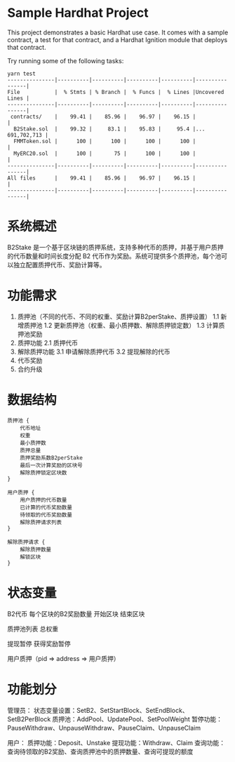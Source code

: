 # Sample Hardhat Project

This project demonstrates a basic Hardhat use case. It comes with a sample contract, a test for that contract, and a Hardhat Ignition module that deploys that contract.

Try running some of the following tasks:

```shell
yarn test
---------------|----------|----------|----------|----------|----------------|
File           |  % Stmts | % Branch |  % Funcs |  % Lines |Uncovered Lines |
---------------|----------|----------|----------|----------|----------------|
 contracts/    |    99.41 |    85.96 |    96.97 |    96.15 |                |
  B2Stake.sol  |    99.32 |     83.1 |    95.83 |     95.4 |... 691,702,713 |
  FMMToken.sol |      100 |      100 |      100 |      100 |                |
  MyERC20.sol  |      100 |       75 |      100 |      100 |                |
---------------|----------|----------|----------|----------|----------------|
All files      |    99.41 |    85.96 |    96.97 |    96.15 |                |
---------------|----------|----------|----------|----------|----------------|
```

# 系统概述

B2Stake 是一个基于区块链的质押系统，支持多种代币的质押，并基于用户质押的代币数量和时间长度分配 B2 代币作为奖励。系统可提供多个质押池，每个池可以独立配置质押代币、奖励计算等。

# 功能需求

1. 质押池（不同的代币、不同的权重、奖励计算B2perStake、质押设置）
   1.1 新增质押池
   1.2 更新质押池（权重、最小质押数、解除质押锁定数）
   1.3 计算质押池奖励
2. 质押功能
   2.1 质押代币
3. 解除质押功能
   3.1 申请解除质押代币
   3.2 提现解除的代币
4. 代币奖励
5. 合约升级

# 数据结构

```
质押池 {
    代币地址
    权重
    最小质押数
    质押总量
    质押奖励系数B2perStake
    最后一次计算奖励的区块号
    解除质押锁定区块数
}
```

```
用户质押 {
    用户质押的代币数量
    已计算的代币奖励数量
    待领取的代币奖励数量
    解除质押请求列表
}
```

```
解除质押请求 {
    解除质押数量
    解锁区块
}
```

# 状态变量

B2代币
每个区块的B2奖励数量
开始区块
结束区块

质押池列表
总权重

提现暂停
获得奖励暂停

用户质押（pid => address => 用户质押）

# 功能划分

管理员：
状态变量设置：SetB2、SetStartBlock、SetEndBlock、SetB2PerBlock
质押池：AddPool、UpdatePool、SetPoolWeight
暂停功能：PauseWithdraw、UnpauseWithdraw、PauseClaim、UnpauseClaim

用户：
质押功能：Deposit、Unstake
提现功能：Withdraw、Claim
查询功能：查询待领取的B2奖励、查询质押池中的质押数量、查询可提现的额度
